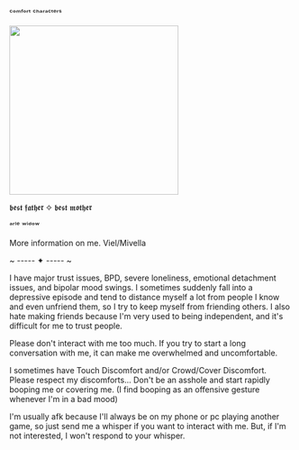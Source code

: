 ᶜᵒᵐᶠᵒʳᵗ ᶜʰᵃʳᵃᶜᵗᵉʳˢ

<img src="https://github.com/user-attachments/assets/7e6d243f-24e9-4bd1-ac83-682efd8d6311" width="300" height="300">

𝖇𝖊𝖘𝖙 𝖋𝖆𝖙𝖍𝖊𝖗 ✧ 𝖇𝖊𝖘𝖙 𝖒𝖔𝖙𝖍𝖊𝖗

  ᵃʳˡᵉ ʷⁱᵈᵒʷ
        
More information on me.
Viel/Mivella

~ ----- ✦ ----- ~

I have major trust issues, BPD, severe loneliness, emotional detachment issues, and bipolar mood swings. I sometimes suddenly fall into a depressive episode and tend to distance myself a lot from people I know and even unfriend them, so I try to keep myself from friending others. I also hate making friends because I'm very used to being independent, and it's difficult for me to trust people.

Please don't interact with me too much. If you try to start a long conversation with me, it can make me overwhelmed and uncomfortable.

I sometimes have Touch Discomfort and/or Crowd/Cover Discomfort. Please respect my discomforts... Don't be an asshole and start rapidly booping me or covering me. (I find booping as an offensive gesture whenever I'm in a bad mood)

I'm usually afk because I'll always be on my phone or pc playing another game, so just send me a whisper if you want to interact with me. But, if I'm not interested, I won't respond to your whisper.
